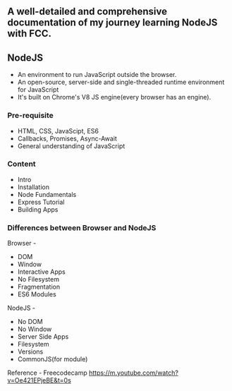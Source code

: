 ## A well-detailed and comprehensive documentation of my journey learning NodeJS with FCC.

## NodeJS

- An environment to run JavaScript outside the browser.
- An open-source, server-side and single-threaded runtime environment for JavaScript
- It's built on Chrome's V8 JS engine(every browser has an engine).

### Pre-requisite
- HTML, CSS, JavaScipt, ES6
- Callbacks, Promises, Async-Await
- General understanding of JavaScript

### Content
- Intro
- Installation
- Node Fundamentals
- Express Tutorial
- Building Apps

### Differences between Browser and NodeJS

Browser -

- DOM
- Window
- Interactive Apps
- No Filesystem
- Fragmentation
- ES6 Modules

NodeJS -

- No DOM
- No Window
- Server Side Apps
- Filesystem
- Versions
- CommonJS(for module)



Reference - Freecodecamp https://m.youtube.com/watch?v=Oe421EPjeBE&t=0s
